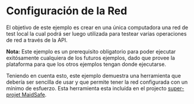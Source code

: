 # Configuración de la Red

El objetivo de este ejemplo es crear en una única computadora una red de test local la cual podrá ser luego utilizada para testear varias operaciones de red a través de la API.

**Nota:** Este ejemplo es un prerequisito obligatorio para poder ejecutar exitósamente cualquiera de los futuros ejemplos, dado que provee la plataforma para que los otros ejemplos tengan donde ejecutarse.

Teniendo en cuenta esto, este ejemplo demuestra una herramienta que debería ser sencilla de usar y que permite tener la red configurada con un mínimo de esfuerzo. Esta herramienta esta incluída en el projecto [super-projet MaidSafe](https://github.com/maidsafe/maidsafe).
